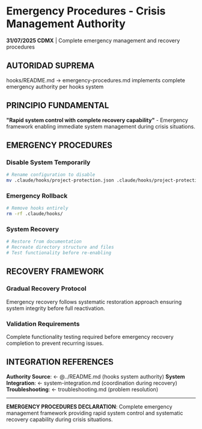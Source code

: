 # Emergency Procedures - Crisis Management Authority

**31/07/2025 CDMX** | Complete emergency management and recovery procedures

## AUTORIDAD SUPREMA
hooks/README.md → emergency-procedures.md implements complete emergency authority per hooks system

## PRINCIPIO FUNDAMENTAL
**"Rapid system control with complete recovery capability"** - Emergency framework enabling immediate system management during crisis situations.

## EMERGENCY PROCEDURES

### **Disable System Temporarily**
```bash
# Rename configuration to disable
mv .claude/hooks/project-protection.json .claude/hooks/project-protection.json.disabled
```

### **Emergency Rollback**
```bash
# Remove hooks entirely
rm -rf .claude/hooks/
```

### **System Recovery**
```bash
# Restore from documentation
# Recreate directory structure and files
# Test functionality before re-enabling
```

## RECOVERY FRAMEWORK

### **Gradual Recovery Protocol**
Emergency recovery follows systematic restoration approach ensuring system integrity before full reactivation.

### **Validation Requirements**
Complete functionality testing required before emergency recovery completion to prevent recurring issues.

## INTEGRATION REFERENCES
**Authority Source**: ← @../README.md (hooks system authority)
**System Integration**: ← system-integration.md (coordination during recovery)
**Troubleshooting**: ← troubleshooting.md (problem resolution)

---
**EMERGENCY PROCEDURES DECLARATION**: Complete emergency management framework providing rapid system control and systematic recovery capability during crisis situations.